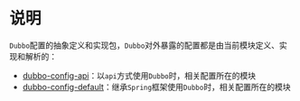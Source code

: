 # 说明

`Dubbo`配置的抽象定义和实现包，`Dubbo`对外暴露的配置都是由当前模块定义、实现和解析的：

* [dubbo-config-api](dubbo-config-api)：以`api`方式使用`Dubbo`时，相关配置所在的模块
* [dubbo-config-default](dubbo-config-spring)：继承`Spring`框架使用`Dubbo`时，相关配置所在的模块